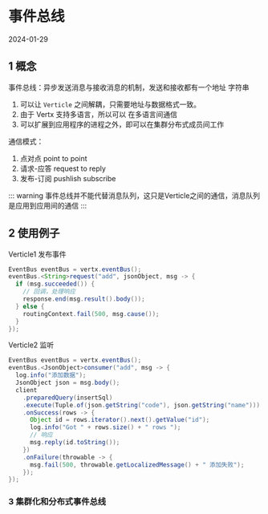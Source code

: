 # 事件总线
2024-01-29

## 1 概念

事件总线：异步发送消息与接收消息的机制，发送和接收都有一个地址 字符串

1. 可以让 `Verticle`  之间解耦，只需要地址与数据格式一致。
2. 由于 Vertx 支持多语言，所以可以 在多语言间通信
3. 可以扩展到应用程序的进程之外，即可以在集群分布式成员间工作

通信模式：
1. 点对点 point to point
2. 请求-应答 request to reply
3. 发布-订阅 pushlish subscribe

::: warning
事件总线并不能代替消息队列，这只是Verticle之间的通信，消息队列是应用到应用间的通信
:::

## 2 使用例子

Verticle1 发布事件

```java
EventBus eventBus = vertx.eventBus();
eventBus.<String>request("add", jsonObject, msg -> {
  if (msg.succeeded()) {
    // 回调，处理响应
    response.end(msg.result().body());
  } else {
    routingContext.fail(500, msg.cause());
  }
});
```

Verticle2 监听

```java
EventBus eventBus = vertx.eventBus();
eventBus.<JsonObject>consumer("add", msg -> {
  log.info("添加数据");
  JsonObject json = msg.body();
  client
    .preparedQuery(insertSql) 
    .execute(Tuple.of(json.getString("code"), json.getString("name"))) 
    .onSuccess(rows -> {
      Object id = rows.iterator().next().getValue("id");
      log.info("Got " + rows.size() + " rows ");
      // 响应
      msg.reply(id.toString());
    })
    .onFailure(throwable -> {
      msg.fail(500, throwable.getLocalizedMessage() + " 添加失败");
    });
});
```

### 3 集群化和分布式事件总线
